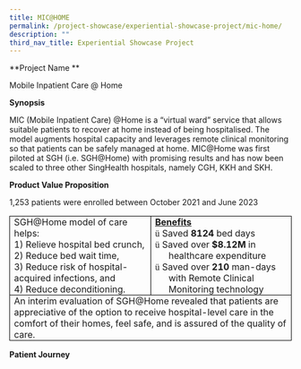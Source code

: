 ```yaml
---
title: MIC@HOME
permalink: /project-showcase/experiential-showcase-project/mic-home/
description: ""
third_nav_title: Experiential Showcase Project
---
```

**Project Name **

Mobile Inpatient Care @ Home

**Synopsis**

MIC (Mobile Inpatient Care) @Home is a “virtual ward” service that allows suitable patients to recover at home instead of being hospitalised. The model augments hospital capacity and leverages remote clinical monitoring so that patients can be safely managed at home. MIC@Home was first piloted at SGH (i.e. SGH@Home) with promising results and has now been scaled to three other SingHealth hospitals, namely CGH, KKH and SKH.

**Product Value Proposition**

1,253 patients were enrolled between October 2021 and June 2023

<table class="MsoTableGrid" border="1" cellspacing="0" cellpadding="0" style="border-collapse:collapse;border:none;mso-border-alt:solid windowtext .5pt;
 mso-yfti-tbllook:1184;mso-padding-alt:0in 5.4pt 0in 5.4pt"><tbody><tr style="mso-yfti-irow:0;mso-yfti-firstrow:yes"><td width="235" valign="top" style="width:225.4pt;border:solid windowtext 1.0pt;
  mso-border-alt:solid windowtext .5pt;padding:0in 5.4pt 0in 5.4pt"><p class="MsoListParagraphCxSpFirst" style="margin:0in;margin-bottom:.0001pt;
  mso-add-space:auto;line-height:normal"><span style="mso-ansi-language:EN-US">SGH@Home model of care helps:</span></p><p class="MsoListParagraphCxSpMiddle" style="margin:0in;margin-bottom:.0001pt;
  mso-add-space:auto;line-height:normal"><span style="mso-ansi-language:EN-US">1) Relieve hospital bed crunch,</span></p><p class="MsoListParagraphCxSpMiddle" style="margin:0in;margin-bottom:.0001pt;
  mso-add-space:auto;line-height:normal"><span style="mso-ansi-language:EN-US">2) Reduce bed wait time,</span></p><p class="MsoListParagraphCxSpMiddle" style="margin:0in;margin-bottom:.0001pt;
  mso-add-space:auto;line-height:normal"><span style="mso-ansi-language:EN-US">3) Reduce risk of hospital-acquired infections, and</span></p><p class="MsoListParagraphCxSpMiddle" style="margin:0in;margin-bottom:.0001pt;
  mso-add-space:auto;line-height:normal"><span style="mso-ansi-language:EN-US">4) Reduce deconditioning.<b><u></u></b></span></p></td><td width="236" valign="top" style="width:225.4pt;border:solid windowtext 1.0pt;
  border-left:none;mso-border-left-alt:solid windowtext .5pt;mso-border-alt:
  solid windowtext .5pt;padding:0in 5.4pt 0in 5.4pt"><p class="MsoListParagraphCxSpMiddle" style="margin:0in;margin-bottom:.0001pt;
  mso-add-space:auto;line-height:normal"><b><u><span style="mso-ansi-language:
  EN-US">Benefits</span></u></b></p><p class="MsoListParagraphCxSpMiddle" style="margin-top:0in;margin-right:0in;
  margin-bottom:0in;margin-left:.25in;margin-bottom:.0001pt;mso-add-space:auto;
  text-indent:-.25in;line-height:normal;mso-list:l0 level1 lfo1"><span style="font-family:Wingdings;mso-fareast-font-family:Wingdings;mso-bidi-font-family:
  Wingdings;mso-ansi-language:EN-US;mso-bidi-font-weight:bold"><span style="mso-list:Ignore">ü<span style="font:7.0pt &quot;Times New Roman&quot;">&nbsp; </span></span></span><span style="mso-ansi-language:EN-US">Saved <b>8124 </b>bed days<b><u></u></b></span></p><p class="MsoListParagraphCxSpMiddle" style="margin-top:0in;margin-right:0in;
  margin-bottom:0in;margin-left:.25in;margin-bottom:.0001pt;mso-add-space:auto;
  text-indent:-.25in;line-height:normal;mso-list:l0 level1 lfo1"><span style="font-family:Wingdings;mso-fareast-font-family:Wingdings;mso-bidi-font-family:
  Wingdings;mso-ansi-language:EN-US;mso-bidi-font-weight:bold"><span style="mso-list:Ignore">ü<span style="font:7.0pt &quot;Times New Roman&quot;">&nbsp; </span></span></span><span style="mso-ansi-language:EN-US">Saved over <b>$8.12M </b>in healthcare expenditure<b><u></u></b></span></p><p class="MsoListParagraphCxSpLast" style="margin-top:0in;margin-right:0in;
  margin-bottom:0in;margin-left:.25in;margin-bottom:.0001pt;mso-add-space:auto;
  text-indent:-.25in;line-height:normal;mso-list:l0 level1 lfo1"><span style="font-family:Wingdings;mso-fareast-font-family:Wingdings;mso-bidi-font-family:
  Wingdings;mso-ansi-language:EN-US;mso-bidi-font-weight:bold"><span style="mso-list:Ignore">ü<span style="font:7.0pt &quot;Times New Roman&quot;">&nbsp; </span></span></span><span style="mso-ansi-language:EN-US">Saved over <b>210</b>&nbsp;man-days with Remote Clinical Monitoring technology<b><u></u></b></span></p></td></tr><tr style="mso-yfti-irow:1;mso-yfti-lastrow:yes"><td width="471" colspan="2" valign="top" style="width:450.8pt;border:solid windowtext 1.0pt;
  border-top:none;mso-border-top-alt:solid windowtext .5pt;mso-border-alt:solid windowtext .5pt;
  padding:0in 5.4pt 0in 5.4pt"><p class="MsoListParagraph" style="margin:0in;margin-bottom:.0001pt;mso-add-space:
  auto;line-height:normal"><span style="mso-ansi-language:EN-US">An interim evaluation of SGH@Home revealed that patients are appreciative of the option to receive hospital-level care in the comfort of their homes, feel safe, and is assured of the quality of care.<b><u></u></b></span></p></td></tr></tbody></table>
	
	
**Patient Journey**
	
	
	